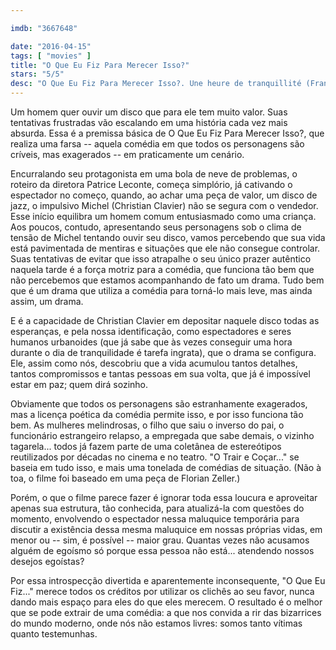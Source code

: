 ```yaml
---

imdb: "3667648"

date: "2016-04-15"
tags: [ "movies" ]
title: "O Que Eu Fiz Para Merecer Isso?"
stars: "5/5"
desc: "O Que Eu Fiz Para Merecer Isso?. Une heure de tranquillité (France, 2014). Dirigido por Patrice Leconte. Escrito por Patrice Leconte, Florian Zeller. Com Christian Clavier, Carole Bouquet, Valérie Bonneton, Rossy de Palma, Stéphane De Groodt, Sébastien Castro, Christian Charmetant, Arnaud Henriet, Ricardo Arciaga. Crítica escrita para o site CinemAqui."
---
```

Um homem quer ouvir um disco que para ele tem muito valor. Suas tentativas frustradas vão escalando em uma história cada vez mais absurda. Essa é a premissa básica de O Que Eu Fiz Para Merecer Isso?, que realiza uma farsa -- aquela comédia em que todos os personagens são críveis, mas exagerados -- em praticamente um cenário. 

Encurralando seu protagonista em uma bola de neve de problemas, o roteiro da diretora Patrice Leconte, começa simplório, já cativando o espectador no começo, quando, ao achar uma peça de valor, um disco de jazz, o impulsivo Michel (Christian Clavier) não se segura com o vendedor. Esse início equilibra um homem comum entusiasmado como uma criança. Aos poucos, contudo, apresentando seus personagens sob o clima de tensão de Michel tentando ouvir seu disco, vamos percebendo que sua vida está pavimentada de mentiras e situações que ele não consegue controlar. Suas tentativas de evitar que isso atrapalhe o seu único prazer autêntico naquela tarde é a força motriz para a comédia, que funciona tão bem que não percebemos que estamos acompanhando de fato um drama. Tudo bem que é um drama que utiliza a comédia para torná-lo mais leve, mas ainda assim, um drama.

E é a capacidade de Christian Clavier em depositar naquele disco todas as esperanças, e pela nossa identificação, como espectadores e seres humanos urbanoides (que já sabe que às vezes conseguir uma hora durante o dia de tranquilidade é tarefa ingrata), que o drama se configura. Ele, assim como nós, descobriu que a vida acumulou tantos detalhes, tantos compromissos e tantas pessoas em sua volta, que já é impossível estar em paz; quem dirá sozinho.

Obviamente que todos os personagens são estranhamente exagerados, mas a licença poética da comédia permite isso, e por isso funciona tão bem. As mulheres melindrosas, o filho que saiu o inverso do pai, o funcionário estrangeiro relapso, a empregada que sabe demais, o vizinho tagarela... todos já fazem parte de uma coletânea de estereótipos reutilizados por décadas no cinema e no teatro. "O Trair e Coçar..." se baseia em tudo isso, e mais uma tonelada de comédias de situação. (Não à toa, o filme foi baseado em uma peça de Florian Zeller.)

Porém, o que o filme parece fazer é ignorar toda essa loucura e aproveitar apenas sua estrutura, tão conhecida, para atualizá-la com questões do momento, envolvendo o espectador nessa maluquice temporária para discutir a existência dessa mesma maluquice em nossas próprias vidas, em menor ou -- sim, é possível -- maior grau. Quantas vezes não acusamos alguém de egoísmo só porque essa pessoa não está... atendendo nossos desejos egoístas?

Por essa introspecção divertida e aparentemente inconsequente, "O Que Eu Fiz..." merece todos os créditos por utilizar os clichês ao seu favor, nunca dando mais espaço para eles do que eles merecem. O resultado é o melhor que se pode extrair de uma comédia: a que nos convida a rir das bizarrices do mundo moderno, onde nós não estamos livres: somos tanto vítimas quanto testemunhas.
